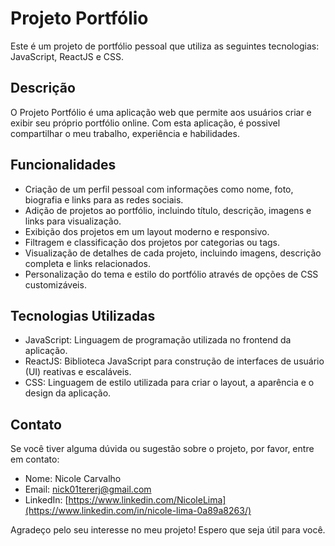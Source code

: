 # Projeto Portfólio

Este é um projeto de portfólio pessoal que utiliza as seguintes tecnologias: JavaScript, ReactJS e CSS.

## Descrição

O Projeto Portfólio é uma aplicação web que permite aos usuários criar e exibir seu próprio portfólio online. Com esta aplicação, 
é possivel compartilhar o meu trabalho, experiência e habilidades.
## Funcionalidades

- Criação de um perfil pessoal com informações como nome, foto, biografia e links para as redes sociais.
- Adição de projetos ao portfólio, incluindo título, descrição, imagens e links para visualização.
- Exibição dos projetos em um layout moderno e responsivo.
- Filtragem e classificação dos projetos por categorias ou tags.
- Visualização de detalhes de cada projeto, incluindo imagens, descrição completa e links relacionados.
- Personalização do tema e estilo do portfólio através de opções de CSS customizáveis.

## Tecnologias Utilizadas

- JavaScript: Linguagem de programação utilizada no frontend da aplicação.
- ReactJS: Biblioteca JavaScript para construção de interfaces de usuário (UI) reativas e escaláveis.
- CSS: Linguagem de estilo utilizada para criar o layout, a aparência e o design da aplicação.

## Contato

Se você tiver alguma dúvida ou sugestão sobre o projeto, por favor, entre em contato:

- Nome: Nicole Carvalho 
- Email: nick01tererj@gmail.com
- LinkedIn: [https://www.linkedin.com/NicoleLima](https://www.linkedin.com/in/nicole-lima-0a89a8263/)

Agradeço pelo seu interesse no meu projeto! Espero que seja útil para você.
